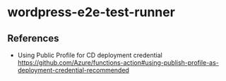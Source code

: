 # wordpress-e2e-test-runner

## References

- Using Public Profile for CD deployment credential <https://github.com/Azure/functions-action#using-publish-profile-as-deployment-credential-recommended>